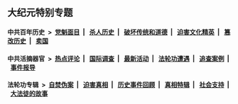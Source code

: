 ## 大纪元特别专题

#### 中共百年历史 &nbsp;>&nbsp; [党魁面目](indexes/nf1176107/README.md?03250430) &nbsp;| &nbsp; [杀人历史](indexes/nf1176106/README.md?03250430) &nbsp;| &nbsp; [破坏传统和道德](indexes/nf1176106/README.md?03250430) &nbsp;| &nbsp; [迫害文化精英](indexes/nf1176111/README.md?03250430) &nbsp;| &nbsp; [篡改历史](indexes/nf1176115/README.md?03250430) &nbsp;| &nbsp; [卖国](indexes/nf1176117/README.md?03250430) 

#### 中共活摘器官 &nbsp;>&nbsp; [热点评论](indexes/nf5879/README.md?03250430) &nbsp;| &nbsp; [国际调查](indexes/nf5947/README.md?03250430) &nbsp;| &nbsp; [最新活动](indexes/nf5883/README.md?03250430) &nbsp;| &nbsp; [法轮功遭遇](indexes/nf5881/README.md?03250430) &nbsp;| &nbsp; [追查案例](indexes/nf5880/README.md?03250430) &nbsp;| &nbsp; [事件报导](indexes/nf5877/README.md?03250430) 

#### 法轮功专辑 &nbsp;>&nbsp; [自焚伪案](indexes/nf5562/README.md?03250430) &nbsp;| &nbsp; [迫害真相](indexes/nf4379/README.md?03250430) &nbsp;| &nbsp; [历史事件回顾](indexes/nf5793/README.md?03250430) &nbsp;| &nbsp; [真相特辑](indexes/nf4389/README.md?03250430) &nbsp;| &nbsp; [社会支持](indexes/nf4386/README.md?03250430) &nbsp;| &nbsp; [大法徒的故事](indexes/nf1147481/README.md?03250430) 
